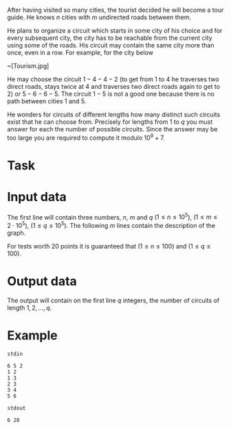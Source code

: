 After having visited so many cities, the tourist decided he will become a tour guide. He knows $n$ cities with $m$ undirected roads between them.

He plans to organize a circuit which starts in some city of his choice and for every subsequent city, the city has to be reachable from the current city using some of the roads. His circuit may contain the same city more than once, even in a row. For example, for the city below

~[Tourism.jpg]

He may choose the circuit $1 − 4 − 4 − 2$ (to get from $1$ to $4$ he traverses two direct roads, stays twice at $4$ and traverses two direct roads again to get to $2$) or $5 − 6 − 6 − 5$. The circuit $1 − 5$ is not a good one because there is no path between cities $1$ and $5$.

He wonders for circuits of different lengths how many distinct such circuits exist that he can choose from. Precisely for lengths from $1$ to $q$ you must answer for each the number of possible circuits. Since the answer may be too large you are required to compute it modulo $10^9 + 7$.

# Task

# Input data

The first line will contain three numbers, $n$, $m$ and $q$ ($1 \leq n \leq 10^5$), ($1 \leq m \leq 2 \cdot 10^5$), ($1 \leq q \leq 10^5$). The following $m$ lines contain the description of the graph.

For tests worth $20$ points it is guaranteed that $(1 \leq n \leq 100)$ and $(1 \leq q \leq 100)$.

# Output data

The output will contain on the first line $q$ integers, the number of circuits of length $1, 2, ..., q$.

# Example

`stdin`
```
6 5 2
1 2
1 3
2 3
3 4
5 6
```

`stdout`
```
6 20
```